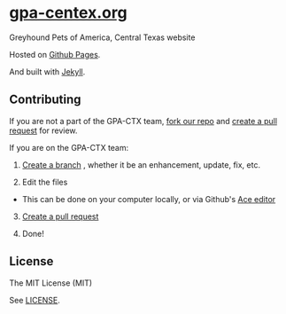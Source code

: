 # [gpa-centex.org](http://test.gpa-centex.org/)

Greyhound Pets of America, Central Texas website

Hosted on [Github Pages](https://pages.github.com/).

And built with [Jekyll](http://jekyllrb.com/).

## Contributing

If you are not a part of the GPA-CTX team,
[fork our repo](https://help.github.com/articles/fork-a-repo) and
[create a pull request](https://help.github.com/articles/creating-a-pull-request) for review.

If you are on the GPA-CTX team:

1. [Create a branch](https://help.github.com/articles/creating-and-deleting-branches-within-your-repository)
, whether it be an enhancement, update, fix, etc.

2. Edit the files
  - This can be done on your computer locally, or via Github's
  [Ace editor](https://help.github.com/articles/editing-files-in-your-repository)

3. [Create a pull request](https://help.github.com/articles/creating-a-pull-request)

4. Done!

## License

The MIT License (MIT)

See [LICENSE](https://github.com/gpa-centex/gpa-centex.github.io/blob/master/LICENSE).
